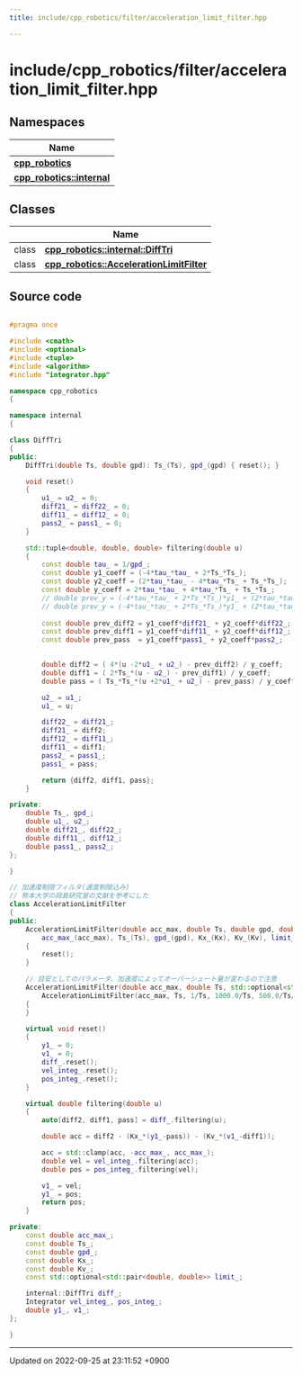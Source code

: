 ```yaml
---
title: include/cpp_robotics/filter/acceleration_limit_filter.hpp

---
```


# include/cpp_robotics/filter/acceleration_limit_filter.hpp



## Namespaces

| Name           |
| -------------- |
| **[cpp_robotics](/cpp_robotics_core/doxybook/Namespaces/namespacecpp__robotics/)**  |
| **[cpp_robotics::internal](/cpp_robotics_core/doxybook/Namespaces/namespacecpp__robotics_1_1internal/)**  |

## Classes

|                | Name           |
| -------------- | -------------- |
| class | **[cpp_robotics::internal::DiffTri](/cpp_robotics_core/doxybook/Classes/classcpp__robotics_1_1internal_1_1DiffTri/)**  |
| class | **[cpp_robotics::AccelerationLimitFilter](/cpp_robotics_core/doxybook/Classes/classcpp__robotics_1_1AccelerationLimitFilter/)**  |




## Source code

```cpp

#pragma once

#include <cmath>
#include <optional>
#include <tuple>
#include <algorithm>
#include "integrator.hpp"

namespace cpp_robotics
{

namespace internal
{

class DiffTri
{
public:
    DiffTri(double Ts, double gpd): Ts_(Ts), gpd_(gpd) { reset(); }

    void reset()
    {
        u1_ = u2_ = 0;
        diff21_ = diff22_ = 0;
        diff11_ = diff12_ = 0;
        pass2_ = pass1_ = 0;
    }

    std::tuple<double, double, double> filtering(double u)
    {
        const double tau_ = 1/gpd_;
        const double y1_coeff = (-4*tau_*tau_ + 2*Ts_*Ts_);
        const double y2_coeff = (2*tau_*tau_ - 4*tau_*Ts_ + Ts_*Ts_);
        const double y_coeff = 2*tau_*tau_ + 4*tau_*Ts_ + Ts_*Ts_; 
        // double prev_y = (-4*tau_*tau_ + 2*Ts_*Ts_)*y1_ + (2*tau_*tau_ - 4*tau_*Ts_ + Ts_*Ts_)*y2_;
        // double prev_y = (-4*tau_*tau_ + 2*Ts_*Ts_)*y1_ + (2*tau_*tau_ - 4*tau_*Ts_ + Ts_*Ts_)*y2_;
        
        const double prev_diff2 = y1_coeff*diff21_ + y2_coeff*diff22_;
        const double prev_diff1 = y1_coeff*diff11_ + y2_coeff*diff12_;
        const double prev_pass  = y1_coeff*pass1_ + y2_coeff*pass2_;
        

        double diff2 = ( 4*(u -2*u1_ + u2_) - prev_diff2) / y_coeff;
        double diff1 = ( 2*Ts_*(u - u2_) - prev_diff1) / y_coeff;
        double pass = ( Ts_*Ts_*(u +2*u1_ + u2_) - prev_pass) / y_coeff;

        u2_ = u1_;
        u1_ = u;

        diff22_ = diff21_;
        diff21_ = diff2;
        diff12_ = diff11_;
        diff11_ = diff1;
        pass2_ = pass1_;
        pass1_ = pass;

        return {diff2, diff1, pass};
    }

private:
    double Ts_, gpd_;
    double u1_, u2_;
    double diff21_, diff22_;
    double diff11_, diff12_;
    double pass1_, pass2_;
};

}

// 加速度制限フィルタ(速度制限込み)
// 熊本大学の岡島研究室の文献を参考にした
class AccelerationLimitFilter
{
public:
    AccelerationLimitFilter(double acc_max, double Ts, double gpd, double Kx, double Kv, std::optional<std::pair<double, double>> limit = std::nullopt):
        acc_max_(acc_max), Ts_(Ts), gpd_(gpd), Kx_(Kx), Kv_(Kv), limit_(limit), diff_(Ts, gpd), vel_integ_(Ts), pos_integ_(Ts)
    {
        reset();
    }

    // 目安としてのパラメータ、加速度によってオーバーシュート量が変わるので注意
    AccelerationLimitFilter(double acc_max, double Ts, std::optional<std::pair<double, double>> limit = std::nullopt):
        AccelerationLimitFilter(acc_max, Ts, 1/Ts, 1000.0/Ts, 500.0/Ts/std::sqrt(acc_max), limit)
    {
    }

    virtual void reset()
    {
        y1_ = 0;
        v1_ = 0;
        diff_.reset();
        vel_integ_.reset();
        pos_integ_.reset();
    }

    virtual double filtering(double u) 
    {
        auto[diff2, diff1, pass] = diff_.filtering(u);

        double acc = diff2 - (Kx_*(y1_-pass)) - (Kv_*(v1_-diff1));

        acc = std::clamp(acc, -acc_max_, acc_max_);
        double vel = vel_integ_.filtering(acc);
        double pos = pos_integ_.filtering(vel);

        v1_ = vel;
        y1_ = pos;
        return pos;
    }

private:
    const double acc_max_;
    const double Ts_; 
    const double gpd_; 
    const double Kx_; 
    const double Kv_; 
    const std::optional<std::pair<double, double>> limit_;

    internal::DiffTri diff_;
    Integrator vel_integ_, pos_integ_;
    double y1_, v1_;
};

}
```


-------------------------------

Updated on 2022-09-25 at 23:11:52 +0900
